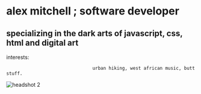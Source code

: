 # alex mitchell ; software developer
## specializing in the dark arts of javascript, css, html and digital art

interests: 

                                    urban hiking, west african music, butt stuff.




![headshot 2](https://user-images.githubusercontent.com/84036991/126854921-96d090e5-e19c-442f-bbf5-34ae9f631c54.JPG) 


